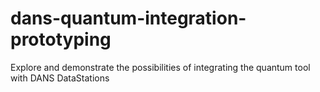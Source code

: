 # dans-quantum-integration-prototyping
Explore and demonstrate the possibilities of integrating the quantum tool with DANS DataStations
